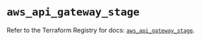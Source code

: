 # `aws_api_gateway_stage`

Refer to the Terraform Registry for docs: [`aws_api_gateway_stage`](https://registry.terraform.io/providers/hashicorp/aws/5.86.0/docs/resources/api_gateway_stage).
